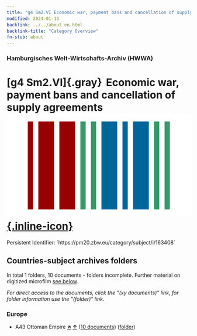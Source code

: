 ```yaml
---
title: "g4 Sm2.VI Economic war, payment bans and cancellation of supply agreements"
modified: 2024-01-13
backlink: ../../about.en.html
backlink-title: "Category Overview"
fn-stub: about
---
```


### Hamburgisches Welt-Wirtschafts-Archiv (HWWA)

# [g4 Sm2.VI]{.gray}&#8201; Economic war, payment bans and cancellation of supply agreements &#160; [![Wikidata](/images/Wikidata-logo.svg "Wikidata"){.inline-icon}](http://www.wikidata.org/entity/Q104699997)

<div class="hint">Persistent Identifier: `https://pm20.zbw.eu/category/subject/i/163408`</div>







## Countries-subject archives folders







In total 1 folders, 10 documents - folders incomplete. Further material on digitized microfilm [see below](#filmsections).

_For direct access to the documents, click the "(xy documents)" link, for folder information use the "(folder)" link._



### Europe

- A43 Ottoman Empire [**&nearr;**](../../../geo/i/141034/about.en.html "Ottoman Empire (all folders)") [**&uarr;**](../../../geo/about.en.html#A43 "Country category system") (<a href="https://pm20.zbw.eu/iiifview/folder/sh/141034,163408" title="about: Ottoman Empire : Economic war, payment bans and cancellation of supply agreements" target="_blank">10 documents</a>) ([folder](../../../../folder/sh/1410xx/141034/1634xx/163408/about.en.html))



<a id="filmsections" />













